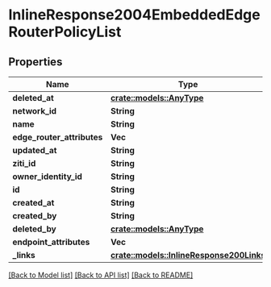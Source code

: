 # InlineResponse2004EmbeddedEdgeRouterPolicyList

## Properties

Name | Type | Description | Notes
------------ | ------------- | ------------- | -------------
**deleted_at** | [**crate::models::AnyType**](.md) |  | 
**network_id** | **String** |  | 
**name** | **String** |  | 
**edge_router_attributes** | **Vec<String>** |  | 
**updated_at** | **String** |  | 
**ziti_id** | **String** |  | 
**owner_identity_id** | **String** |  | 
**id** | **String** |  | 
**created_at** | **String** |  | 
**created_by** | **String** |  | 
**deleted_by** | [**crate::models::AnyType**](.md) |  | 
**endpoint_attributes** | **Vec<String>** |  | 
**_links** | [**crate::models::InlineResponse200Links**](inline_response_200__links.md) |  | 

[[Back to Model list]](../README.md#documentation-for-models) [[Back to API list]](../README.md#documentation-for-api-endpoints) [[Back to README]](../README.md)


